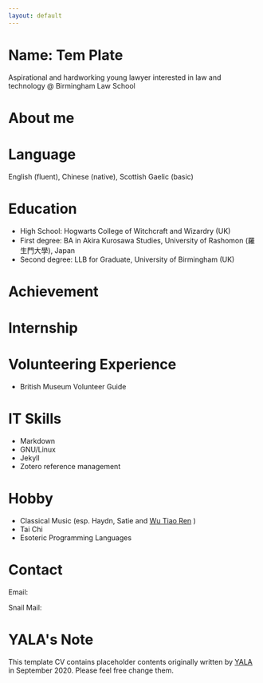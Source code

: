 ```yaml
---
layout: default
---
```



# Name: Tem Plate 
Aspirational and hardworking young lawyer interested in law and technology  @ Birmingham Law School

# About me

# Language 

English (fluent), Chinese (native), Scottish Gaelic (basic) 

# Education

- High School: Hogwarts College of Witchcraft and Wizardry (UK)
- First degree: BA in Akira Kurosawa Studies, University of Rashomon (羅生門大學), Japan
- Second degree: LLB for Graduate, University  of Birmingham (UK)

# Achievement


# Internship

# Volunteering Experience 
- British Museum Volunteer Guide 

# IT Skills
- Markdown
- GNU/Linux
- Jekyll 
- Zotero reference management 

# Hobby
- Classical Music (esp. Haydn, Satie and [Wu Tiao Ren](https://music.douban.com/musician/105231/) )
- Tai Chi
- Esoteric Programming Languages

# Contact

Email:

Snail Mail:

# YALA's Note 

This template CV contains placeholder contents originally written by [YALA](https://icaruszhu.github.io/) in September 2020. Please feel free change them. 